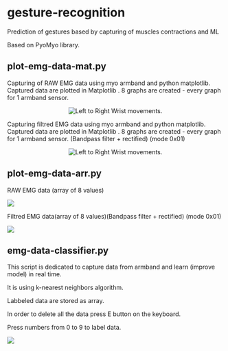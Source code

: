 # gesture-recognition
Prediction of gestures based by capturing of muscles contractions and ML

Based on PyoMyo library.

## plot-emg-data-mat.py
Capturing of RAW EMG data using myo armband and python matplotlib.
Captured data are plotted in Matplotlib .  8 graphs are created - every graph for 1 armband sensor.
<p align="center">
<img src="https://media.giphy.com/media/M4q78uavYRvMCujwwf/giphy.gif" alt="Left to Right Wrist movements."/>
</p>



Capturing filtred EMG data using myo armband and python matplotlib.
Captured data are plotted in Matplotlib .  8 graphs are created - every graph for 1 armband sensor.
(Bandpass filter + rectified) (mode 0x01)
<p align="center">
<img src="https://media.giphy.com/media/qjhIhmUNO2JbnqoSU5/giphy.gif" alt="Left to Right Wrist movements."/>
</p>


## plot-emg-data-arr.py
RAW EMG data (array of 8 values) 
<p align="left">
<img src="https://user-images.githubusercontent.com/49062638/140205893-b74ea059-c285-4f72-9635-e165c32f0d19.png"/>
</p>


Filtred EMG data(array of 8 values)(Bandpass filter + rectified) (mode 0x01)
<p align="left">
<img src="https://user-images.githubusercontent.com/49062638/140199268-85fbd995-0382-468f-b3e8-53aca5298c2e.png"/>
</p>


## emg-data-classifier.py
This script is dedicated to capture data from armband 
and learn (improve model) in real time.

It is using k-nearest neighbors algorithm.

Labbeled data are stored as array.

In order to delete all the data press E button on the keyboard.

Press numbers from 0 to 9 to label data.
<p align="left">
<img src="https://user-images.githubusercontent.com/49062638/140199707-048817b8-9bdd-4de5-bb9d-872aa89da0d0.png"/>
</p>



